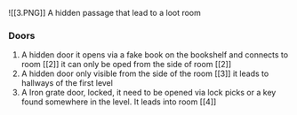 ![[3.PNG]]
A hidden passage that lead to a loot room

### Doors
1. A hidden door it opens via a fake book on the bookshelf and connects to room [[2]] it can only be oped from the side of room [[2]]
2. A hidden door only visible from the side of the room [[3]] it leads to hallways of the first level
3. A Iron grate door, locked, it need to be opened via lock picks or a key found somewhere in the level. It leads into room [[4]]